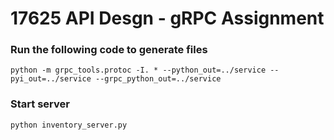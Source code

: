 # 17625 API Desgn - gRPC Assignment

### Run the following code to generate files
```
python -m grpc_tools.protoc -I. * --python_out=../service --pyi_out=../service --grpc_python_out=../service
```

### Start server
```
python inventory_server.py
```


